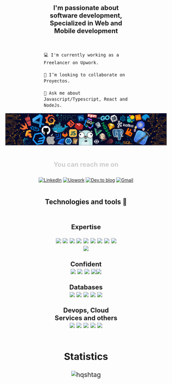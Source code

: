 
<div align="center">
<h3 align="center" 
style="margin-right: 120px; margin-left: 120px; font-size: 20px">I'm passionate about software development, Specialized in Web and Mobile development
</h3>
<br />

<div align="left" style="margin-left: 120px; margin-right: 120px; font-size: 16px">

    💻 I'm currently working as a Freelancer on Upwork.

    👯 I’m looking to collaborate on Proyectos.

    💬 Ask me about Javascript/Typescript, React and NodeJs.


</div>

<div id="header" align="center">
<img src="./imgs/header.png" >
 
</div>
<!-- <h3 align="center" style="font-size: 28px"> ☄️☄️☄️🌠☄️🌠☄️☄️🌠🌠☄️🌠☄️🌠☄️☄️🌠☄️🌠☄️☄️</h3> -->


<br />

<h4 align="center" style="font-size: 20px; color: #CCC; margin-bottom: -20px">You can reach me on</h4>
<br />
<br />

[![LinkedIn](https://img.shields.io/badge/linkedin-%230077B5.svg?style=for-the-badge&logo=linkedin&logoColor=white)](https://www.linkedin.com/in/mohamed-wajih/)
[![Upwork](https://img.shields.io/badge/UpWork-6FDA44?style=for-the-badge&logo=Upwork&logoColor=white)](https://www.upwork.com/freelancers/~016084b5f594c92d1f)
[![Dev.to blog](https://img.shields.io/badge/dev.to-0A0A0A?style=for-the-badge&logo=dev.to&logoColor=white)](https://dev.to/hqshtag)
[![Gmail](https://img.shields.io/badge/Gmail-D14836?style=for-the-badge&logo=gmail&logoColor=white)](mailto:wajih.tagourty@gmail.com)
<br /><br />

## Technologies and tools 🧰

<br />
<div style="
     margin-left: 150px;
     margin-right: 150px;
     font-size: 20px;
">

<b>Expertise</b>
<br />

<img src="https://img.shields.io/badge/node.js%20-%2343853D.svg?&style=for-the-badge&logo=node.js&logoColor=white" />
<img src="https://img.shields.io/badge/react%20-%2320232a.svg?&style=for-the-badge&logo=react&logoColor=%2361DAFB" />
<img src="https://img.shields.io/badge/Redux-593D88?style=for-the-badge&logo=redux&logoColor=white" />
<img src="https://img.shields.io/badge/express.js%20-%23404d59.svg?&style=for-the-badge" />
<img src="https://img.shields.io/badge/React_Native-20232A?style=for-the-badge&logo=react&logoColor=61DAFB" />
<img src="https://img.shields.io/badge/javascript%20-%23323330.svg?&style=for-the-badge&logo=javascript&logoColor=%23F7DF1E" />
<img src="https://img.shields.io/badge/typescript%20-%23007ACC.svg?&style=for-the-badge&logo=typescript&logoColor=white" />
<img src="https://img.shields.io/badge/HTML5-E34F26?style=for-the-badge&logo=html5&logoColor=white" />
<img src="https://img.shields.io/badge/css3%20-%231572B6.svg?&style=for-the-badge&logo=css3&logoColor=white" />
<img src="https://img.shields.io/badge/Sass-CC6699?style=for-the-badge&logo=sass&logoColor=white" />
<br />
<br />
<b>Confident</b>
<br />

<img src="https://img.shields.io/badge/PHP-777BB4?style=for-the-badge&logo=php&logoColor=white" />
<img src="https://img.shields.io/badge/jQuery-0769AD?style=for-the-badge&logo=jquery&logoColor=white" />
<img src="https://img.shields.io/badge/python-3670A0?style=for-the-badge&logo=python&logoColor=ffdd54" />
<img src="https://img.shields.io/badge/Go-00ADD8?style=for-the-badge&logo=go&logoColor=white"><img src="https://img.shields.io/badge/Flutter-02569B?style=for-the-badge&logo=flutter&logoColor=white" />
<br />
<br />
<b>Databases</b>
<br/>
<img src="https://img.shields.io/badge/PostgreSQL-316192?style=for-the-badge&logo=postgresql&logoColor=white"/>
<img src="https://img.shields.io/badge/MongoDB-4EA94B?style=for-the-badge&logo=mongodb&logoColor=white" />
<img src="https://img.shields.io/badge/MySQL-00000F?style=for-the-badge&logo=mysql&logoColor=white" />
<img src="https://img.shields.io/badge/SQLite-07405E?style=for-the-badge&logo=sqlite&logoColor=white" />
<img src="https://img.shields.io/badge/redis-%23DD0031.svg?style=for-the-badge&logo=redis&logoColor=white"/>
<br />
<br />
<b>Devops, Cloud Services and others</b>
<br />
<img src="https://img.shields.io/badge/Netlify-00C7B7?style=for-the-badge&logo=netlify&logoColor=white" />
<img src="https://img.shields.io/badge/firebase-%23039BE5.svg?style=for-the-badge&logo=firebase"/>
<img src="https://img.shields.io/badge/heroku%20-%23430098.svg?&style=for-the-badge&logo=heroku&logoColor=white" />
<img src="https://img.shields.io/badge/AWS-%23FF9900.svg?style=for-the-badge&logo=amazon-aws&logoColor=white" />
<img src="https://img.shields.io/badge/azure-%230072C6.svg?style=for-the-badge&logo=microsoftazure&logoColor=white" />
<br />
<br />

## Statistics

<!-- <img src="https://github-readme-stats.vercel.app/api?username=hqshtag&theme=white-green" /> -->
<img align="center" src="https://github-readme-streak-stats.herokuapp.com/?user=hqshtag&theme=tokyonight" alt="hqshtag" width="600" />

<br/>
<br />
<br />

<!--I never Started my daily <b>commit</b>ment on the 14th of April 2022. -->

</div>
</div>

<!--
**hqshtag/hqshtag** is a ✨ _special_ ✨ repository because its `README.md` (this file) appears on your GitHub profile.
[![Mohamed wajih's GitHub Activity Graph](https://activity-graph.herokuapp.com/graph?username=hqshtag&theme=react-dark)](https://git.io/praveenscience)

Here are some ideas to get you started:

- 🔭 I’m currently working on ...
- 🌱 I’m currently learning ...
- 👯 I’m looking to collaborate on ...
- 🤔 I’m looking for help with ...
- 💬 Ask me about ...
- 📫 How to reach me: ...
- 😄 Pronouns: ...
- ⚡ Fun fact: ...
-->
